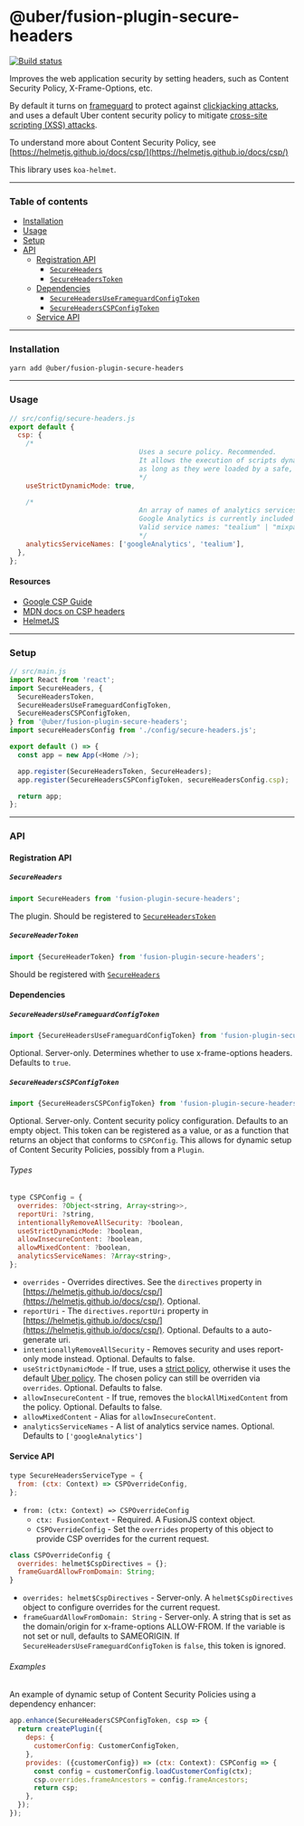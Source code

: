 # @uber/fusion-plugin-secure-headers

[![Build status](https://badge.buildkite.com/e962e49f800a98e953516b0d036bc66501ccb5e90dcd7eff2f.svg?branch=master)](https://buildkite.com/uber/fusionjs)

Improves the web application security by setting headers, such as Content Security Policy, X-Frame-Options, etc.

By default it turns on [frameguard](https://helmetjs.github.io/docs/frameguard/) to protect against [clickjacking attacks](https://en.wikipedia.org/wiki/Clickjacking), and uses a default Uber content security policy to mitigate [cross-site scripting (XSS) attacks](https://en.wikipedia.org/wiki/Cross-site_scripting).

To understand more about Content Security Policy, see [https://helmetjs.github.io/docs/csp/](https://helmetjs.github.io/docs/csp/)

This library uses `koa-helmet`.

---

### Table of contents

* [Installation](#installation)
* [Usage](#usage)
* [Setup](#setup)
* [API](#api)
  * [Registration API](#registration-api)
    * [`SecureHeaders`](#secureheaders)
    * [`SecureHeadersToken`](#secureheaderstoken)
  * [Dependencies](#dependencies)
    * [`SecureHeadersUseFrameguardConfigToken`](#secureheadersuseframeguardconfigtoken)
    * [`SecureHeadersCSPConfigToken`](#secureheaderscspconfigtoken)
  * [Service API](#service-api)

---

### Installation

```sh
yarn add @uber/fusion-plugin-secure-headers
```

---

### Usage

```js
// src/config/secure-headers.js
export default {
  csp: {
    /*
                                Uses a secure policy. Recommended.
                                It allows the execution of scripts dynamically added to the page,
                                as long as they were loaded by a safe, already-trusted script.
                                */
    useStrictDynamicMode: true,

    /*
                                An array of names of analytics services for their assets to be whitelisted.
                                Google Analytics is currently included by default.
                                Valid service names: "tealium" | "mixpanel" | "googleAnalytics" | "googleTagManager"
                                */
    analyticsServiceNames: ['googleAnalytics', 'tealium'],
  },
};
```

#### Resources

* [Google CSP Guide](https://csp.withgoogle.com/docs/index.html)
* [MDN docs on CSP headers](https://developer.mozilla.org/en-US/docs/Web/HTTP/Headers/Content-Security-Policy)
* [HelmetJS](https://helmetjs.github.io/)

---

### Setup

```js
// src/main.js
import React from 'react';
import SecureHeaders, {
  SecureHeadersToken,
  SecureHeadersUseFrameguardConfigToken,
  SecureHeadersCSPConfigToken,
} from '@uber/fusion-plugin-secure-headers';
import secureHeadersConfig from './config/secure-headers.js';

export default () => {
  const app = new App(<Home />);

  app.register(SecureHeadersToken, SecureHeaders);
  app.register(SecureHeadersCSPConfigToken, secureHeadersConfig.csp);

  return app;
};
```

---

### API

#### Registration API

##### `SecureHeaders`

```js
import SecureHeaders from 'fusion-plugin-secure-headers';
```

The plugin. Should be registered to [`SecureHeadersToken`](#secureheaderstoken)

##### `SecureHeaderToken`

```js
import {SecureHeaderToken} from 'fusion-plugin-secure-headers';
```

Should be registered with [`SecureHeaders`](#secureheaders)

#### Dependencies

##### `SecureHeadersUseFrameguardConfigToken`

```js
import {SecureHeadersUseFrameguardConfigToken} from 'fusion-plugin-secure-headers';
```

Optional. Server-only. Determines whether to use x-frame-options headers. Defaults to `true`.

##### `SecureHeadersCSPConfigToken`

```js
import {SecureHeadersCSPConfigToken} from 'fusion-plugin-secure-headers';
```

Optional. Server-only. Content security policy configuration. Defaults to an empty object. This token can be registered as a value, or as a function that returns an object that conforms to `CSPConfig`. This allows for dynamic setup of Content Security Policies, possibly from a `Plugin`.

###### Types

```js
type CSPConfig = {
  overrides: ?Object<string, Array<string>>,
  reportUri: ?string,
  intentionallyRemoveAllSecurity: ?boolean,
  useStrictDynamicMode: ?boolean,
  allowInsecureContent: ?boolean,
  allowMixedContent: ?boolean,
  analyticsServiceNames: ?Array<string>,
};
```

* `overrides` - Overrides directives. See the `directives` property in [https://helmetjs.github.io/docs/csp/](https://helmetjs.github.io/docs/csp/). Optional.
* `reportUri` - The `directives.reportUri` property in [https://helmetjs.github.io/docs/csp/](https://helmetjs.github.io/docs/csp/). Optional. Defaults to a auto-generate uri.
* `intentionallyRemoveAllSecurity` - Removes security and uses report-only mode instead. Optional. Defaults to false.
* `useStrictDynamicMode` - If true, uses a [strict policy](https://code.uberinternal.com/diffusion/WEFUSGY/browse/master/src/csp/policies/strict.js), otherwise it uses the default [Uber policy](https://code.uberinternal.com/diffusion/WEFUSGY/browse/master/src/csp/policies/uber-default.js). The chosen policy can still be overriden via `overrides`. Optional. Defaults to false.
* `allowInsecureContent` - If true, removes the `blockAllMixedContent` from the policy. Optional. Defaults to false.
* `allowMixedContent` - Alias for `allowInsecureContent`.
* `analyticsServiceNames` - A list of analytics service names. Optional. Defaults to `['googleAnalytics']`

#### Service API

```js
type SecureHeadersServiceType = {
  from: (ctx: Context) => CSPOverrideConfig,
};
```

* `from: (ctx: Context) => CSPOverrideConfig`
  * `ctx: FusionContext` - Required. A FusionJS context object.
  * `CSPOverrideConfig` - Set the `overrides` property of this object to provide CSP overrides for the current request.


```js
class CSPOverrideConfig {
  overrides: helmet$CspDirectives = {};
  frameGuardAllowFromDomain: String;
}
```

* `overrides: helmet$CspDirectives` - Server-only. A `helmet$CspDirectives` object to configure overrides for the current request.
* `frameGuardAllowFromDomain: String` - Server-only. A string that is set as the domain/origin for x-frame-options ALLOW-FROM. If the variable is not set or null, defaults to SAMEORIGIN. If `SecureHeadersUseFrameguardConfigToken` is `false`, this token is ignored.


###### Examples

An example of dynamic setup of Content Security Policies using a dependency enhancer:

```js
app.enhance(SecureHeadersCSPConfigToken, csp => {
  return createPlugin({
    deps: {
      customerConfig: CustomerConfigToken,
    },
    provides: ({customerConfig}) => (ctx: Context): CSPConfig => {
      const config = customerConfig.loadCustomerConfig(ctx);
      csp.overrides.frameAncestors = config.frameAncestors;
      return csp;
    },
  });
});
```
